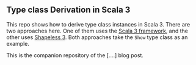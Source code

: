## Type class Derivation in Scala 3 

This repo shows how to derive type class instances in Scala 3. There are two approaches here. One of them uses the [Scala 3 framework](https://docs.scala-lang.org/scala3/reference/contextual/derivation.html), and the other uses [Shapeless 3](https://github.com/typelevel/shapeless-3). Both approaches take the `Show` type class as an example.

This is the companion repository of the [....] blog post. 
